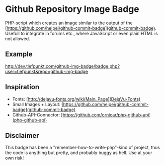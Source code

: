 # Github Repository Image Badge
PHP-script which creates an image similar to the output of the [https://github.com/heipei/github-commit-badge](github-commit-badge). Usefull to integrate in forums etc., where JavaScript or even plain HTML is not allowed.

## Example
http://dev.tiefpunkt.com/github-img-badge/badge.php?user=tiefpunkt&repo=github-img-badge    

## Inspiration
* Fonts: [http://dejavu-fonts.org/wiki/Main_Page](DejaVu-Fonts)
* Small Images + Layout: [https://github.com/heipei/github-commit-badge](github-commit-badge)
* Github-API-Connector: [https://github.com/ornicar/php-github-api](php-github-api)

## Disclaimer
This badge has been a "remember-how-to-write-php"-kind of project, thus the code is anything but pretty, and probably buggy as hell. Use at your own risk!
